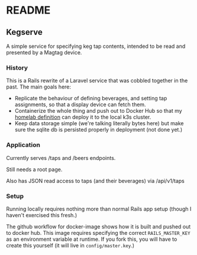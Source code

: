 # README

## Kegserve

A simple service for specifying keg tap contents, intended to be read and presented by a Magtag device.

### History

This is a Rails rewrite of a Laravel service that was cobbled together in the past. The main goals here: 

* Replicate the behaviour of defining beverages, and setting tap assignments, so that a display device can fetch them.
* Containerize the whole thing and push out to Docker Hub so that my [homelab definition](https://github.com/cdkl/homelab) can deploy it to the local k3s cluster.
* Keep data storage simple (we're talking literally bytes here) but make sure the sqlite db is persisted properly in deployment (not done yet.)

### Application

Currently serves /taps and /beers endpoints.

Still needs a root page.

Also has JSON read access to taps (and their beverages) via /api/v1/taps

### Setup

Running locally requires nothing more than normal Rails app setup (though I haven't exercised this fresh.)

The github workflow for docker-image shows how it is built and pushed out to docker hub. This image requires specifying the correct `RAILS_MASTER_KEY` as an environment variable at runtime. If you fork this, you will have to create this yourself (it will live in `config/master.key`.)
